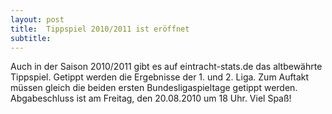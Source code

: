 ```yaml
---
layout: post
title:  Tippspiel 2010/2011 ist eröffnet
subtitle:  
---
```


Auch in der Saison 2010/2011 gibt es auf eintracht-stats.de das altbewährte Tippspiel. Getippt werden die Ergebnisse der 1. und 2. Liga. Zum Auftakt müssen gleich die beiden ersten Bundesligaspieltage getippt werden. Abgabeschluss ist am Freitag, den 20.08.2010 um 18 Uhr. Viel Spaß!


